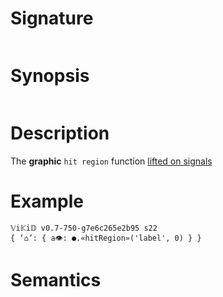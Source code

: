 # Signature
```vikid-signature
```

# Synopsis
```vikid-synopsis
```

# Description
The __graphic__ `hit region` function [lifted on signals](/refman/concepts/pure_functions)

# Example
```vikid-script
𝕍i𝕂i𝔻 v0.7-750-g7e6c265e2b95 s22
{ ‘⌂’: { a👁: ●.«hitRegion»('label', 0) } }
```




# Semantics
